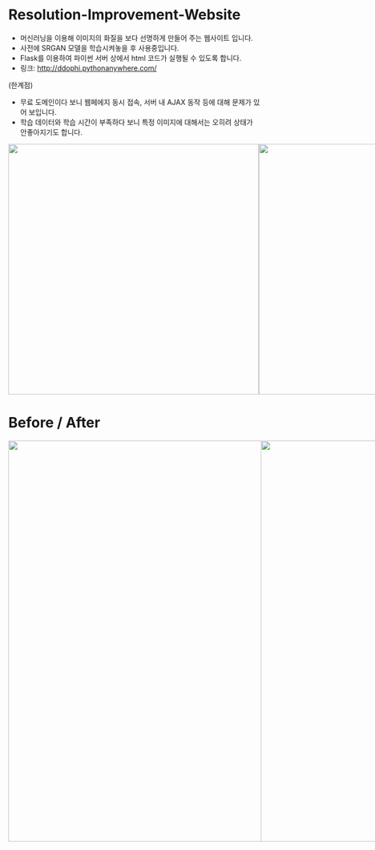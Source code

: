 # Resolution-Improvement-Website
- 머신러닝을 이용해 이미지의 화질을 보다 선명하게 만들어 주는 웹사이트 입니다.
- 사전에 SRGAN 모델을 학습시켜놓을 후 사용중입니다.
- Flask를 이용하여 파이썬 서버 상에서 html 코드가 실행될 수 있도록 합니다.
- 링크: http://ddophi.pythonanywhere.com/  

(한계점)
- 무료 도메인이다 보니 웹페에지 동시 접속, 서버 내 AJAX 동작 등에 대해 문제가 있어 보입니다.
- 학습 데이터와 학습 시간이 부족하다 보니 특정 이미지에 대해서는 오히려 상태가 안좋아지기도 합니다. 

<div style="display:flex">
  <img height="500" src="https://user-images.githubusercontent.com/72330884/156921775-d6a783e6-dd1d-444b-9734-365ecf00d260.PNG">
  <img height="500" src="https://user-images.githubusercontent.com/72330884/156922010-887801ab-f9a5-43b6-b52c-e5ca08371903.PNG">
</div>


# Before / After
<div style="display:flex">
  <img width="800" src="https://user-images.githubusercontent.com/72330884/156921777-728cb7f1-f67a-4872-a1ac-ffb02e06bec1.jpg">
  <img width="800" src="https://user-images.githubusercontent.com/72330884/156921778-239375b3-3e38-4859-ba12-f891b21d7b38.jpg">
</div>
